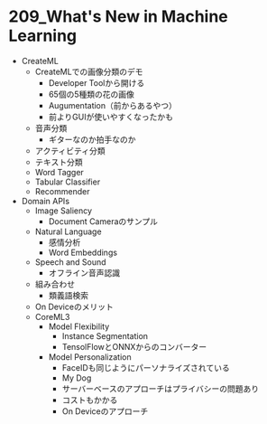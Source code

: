 # 209_What's New in Machine Learning

  - CreateML
    - CreateMLでの画像分類のデモ
      - Developer Toolから開ける
      - 65個の5種類の花の画像
      - Augumentation（前からあるやつ）
      - 前よりGUIが使いやすくなったかも
    - 音声分類
      - ギターなのか拍手なのか
    - アクティビティ分類
    - テキスト分類
    - Word Tagger
    - Tabular Classifier
    - Recommender
  - Domain APIs
    - Image Saliency
      - Document Cameraのサンプル
    - Natural Language
      - 感情分析
      - Word Embeddings
    - Speech and Sound
      - オフライン音声認識
    - 組み合わせ
      - 類義語検索
    - On Deviceのメリット
    - CoreML3
      - Model Flexibility
        - Instance Segmentation
        - TensolFlowとONNXからのコンバーター
      - Model Personalization
        - FaceIDも同じようにパーソナライズされている
        - My Dog
        - サーバーベースのアプローチはプライバシーの問題あり
        - コストもかかる
        - On Deviceのアプローチ
